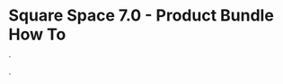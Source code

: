 # Square Space 7.0 - Product Bundle How To




`
<link rel="stylesheet" type="text/css" href="https://joshuashirley.azurewebsites.net/css/bundled-products-v2.css">
<script type="text/javascript" src="https://joshuashirley.azurewebsites.net/js/parkcity/bundled-products-v2.js"></script>
<script>
const programs = [
    { 
        "name" : "New Hire Training - Session A", 
        "parentId" : "66cd069772bfc51f5abc1812",   
        "products": ["66cd0697048dc7065860cc76", "66cd0697e12c893dbd371924"],                
    },    
] 
bundle.initiate(programs);
</script>
`